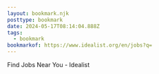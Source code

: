 ```yaml
---
layout: bookmark.njk
posttype: bookmark
date: 2024-05-17T08:14:04.888Z
tags:
  - bookmark
bookmarkof: https://www.idealist.org/en/jobs?q=
---
```

Find Jobs Near You - Idealist
